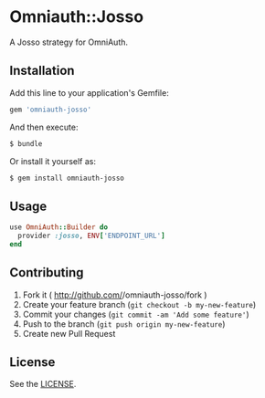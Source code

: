 # Omniauth::Josso

A Josso strategy for OmniAuth.

## Installation

Add this line to your application's Gemfile:

```ruby
gem 'omniauth-josso'
```

And then execute:

```bash
$ bundle
```

Or install it yourself as:

```bash
$ gem install omniauth-josso
```

## Usage

```ruby
use OmniAuth::Builder do
  provider :josso, ENV['ENDPOINT_URL']
end
```

## Contributing

1. Fork it ( http://github.com/<my-github-username>/omniauth-josso/fork )
2. Create your feature branch (`git checkout -b my-new-feature`)
3. Commit your changes (`git commit -am 'Add some feature'`)
4. Push to the branch (`git push origin my-new-feature`)
5. Create new Pull Request

## License

See the [LICENSE](https://github.com/patriciomacadden/omniauth-josso/blob/master/LICENSE).
